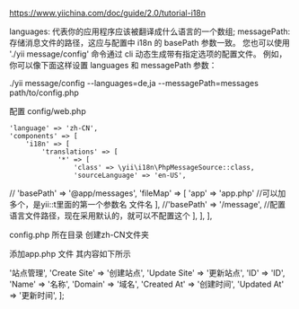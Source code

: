 
https://www.yiichina.com/doc/guide/2.0/tutorial-i18n

languages: 代表你的应用程序应该被翻译成什么语言的一个数组;
messagePath: 存储消息文件的路径，这应与配置中 i18n 的 basePath 参数一致。
您也可以使用 './yii message/config' 命令通过 cli 动态生成带有指定选项的配置文件。 
例如，你可以像下面这样设置 languages 和 messagePath 参数：

./yii message/config --languages=de,ja --messagePath=messages path/to/config.php


配置 config/web.php


    'language' => 'zh-CN',
    'components' => [
        'i18n' => [
            'translations' => [
                '*' => [
                    'class' => \yii\i18n\PhpMessageSource::class,
                    'sourceLanguage' => 'en-US',
//                    'basePath' => '@app/messages',
                    'fileMap' => [
                        'app' => 'app.php'   //可以加多个，是yii::t里面的第一个参数名  文件名
                    ],
                    //'basePath' => '/message', //配置语言文件路径，现在采用默认的，就可以不配置这个
                ],
            ],
        ],



config.php 所在目录  创建zh-CN文件夹

添加app.php 文件 其内容如下所示


<?php
return [
    'Sites' => '站点管理',
    'Create Site' => '创建站点',
    'Update Site' => '更新站点',
    'ID' => 'ID',
    'Name' => '名称',
    'Domain' => '域名',
    'Created At' => '创建时间',
    'Updated At' => '更新时间',
];